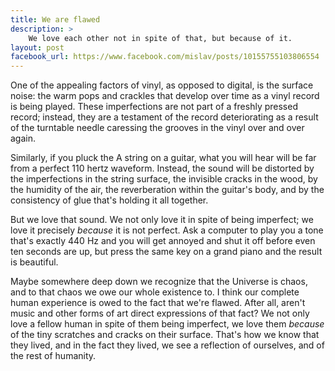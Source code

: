 ```yaml
---
title: We are flawed
description: >
    We love each other not in spite of that, but because of it.
layout: post
facebook_url: https://www.facebook.com/mislav/posts/10155755103806554
---
```


One of the appealing factors of vinyl, as opposed to digital, is the surface noise: the warm pops and crackles that develop over time as a vinyl record is being played. These imperfections are not part of a freshly pressed record; instead, they are a testament of the record deteriorating as a result of the turntable needle caressing the grooves in the vinyl over and over again.

Similarly, if you pluck the A string on a guitar, what you will hear will be far from a perfect 110 hertz waveform. Instead, the sound will be distorted by the imperfections in the string surface, the invisible cracks in the wood, by the humidity of the air, the reverberation within the guitar's body, and by the consistency of glue that's holding it all together.

But we love that sound. We not only love it in spite of being imperfect; we love it precisely *because* it is not perfect. Ask a computer to play you a tone that's exactly 440 Hz and you will get annoyed and shut it off before even ten seconds are up, but press the same key on a grand piano and the result is beautiful.

Maybe somewhere deep down we recognize that the Universe is chaos, and to that chaos we owe our whole existence to. I think our complete human experience is owed to the fact that we're flawed. After all, aren't music and other forms of art direct expressions of that fact? We not only love a fellow human in spite of them being imperfect, we love them *because* of the tiny scratches and cracks on their surface. That's how we know that they lived, and in the fact they lived, we see a reflection of ourselves, and of the rest of humanity.
